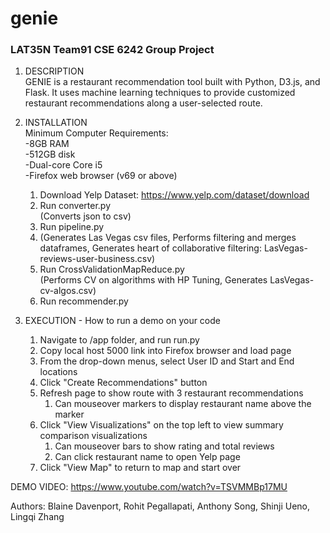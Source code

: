 # genie
### LAT35N Team91 CSE 6242 Group Project

1. DESCRIPTION<br>
GENIE is a restaurant recommendation tool built with Python, D3.js, and Flask. It uses machine learning techniques to provide customized restaurant recommendations along a user-selected route.
1. INSTALLATION<br/>
Minimum Computer Requirements:<br>
-8GB RAM<br>
-512GB disk<br>
-Dual-core Core i5<br>
-Firefox web browser (v69 or above)<br>
   1. Download Yelp Dataset: https://www.yelp.com/dataset/download<br/>
   1. Run converter.py<br/>
     (Converts json to csv)<br/>
   1. Run pipeline.py<br/>
   1.   (Generates Las Vegas csv files, Performs filtering and merges dataframes, Generates heart of collaborative filtering:
     LasVegas-reviews-user-business.csv)<br/>
   1. Run CrossValidationMapReduce.py<br/>
     (Performs CV on algorithms with HP Tuning, Generates LasVegas-cv-algos.csv)<br/>
   1. Run recommender.py<br/>

1. EXECUTION - How to run a demo on your code

   1. Navigate to /app folder, and run run.py
   1. Copy local host 5000 link into Firefox browser and load page
   1. From the drop-down menus, select User ID and Start and End locations
   1. Click "Create Recommendations" button
   1. Refresh page to show route with 3 restaurant recommendations
      1. Can mouseover markers to display restaurant name above the marker
   1. Click "View Visualizations" on the top left to view summary comparison visualizations
      1. Can mouseover bars to show rating and total reviews
      1. Can click restaurant name to open Yelp page
   1. Click "View Map" to return to map and start over

DEMO VIDEO: https://www.youtube.com/watch?v=TSVMMBp17MU

Authors: Blaine Davenport, Rohit Pegallapati, Anthony Song, Shinji Ueno, Lingqi Zhang
